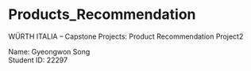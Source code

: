 # Products_Recommendation
WÜRTH ITALIA – Capstone Projects: Product Recommendation Project2  
  
Name: Gyeongwon Song  
Student ID: 22297  

